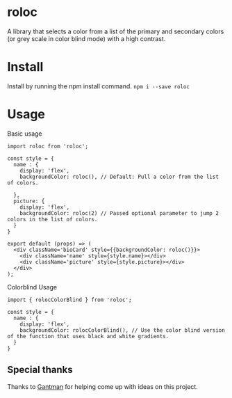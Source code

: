 # roloc
A library that selects a color from a list of the primary and secondary colors (or grey scale in color blind mode) with a high contrast.

# Install
Install by running the npm install command.
```npm i --save roloc```

# Usage
Basic usage
```
import roloc from 'roloc';

const style = {
  name : {
    display: 'flex',
    backgroundColor: roloc(), // Default: Pull a color from the list of colors.
    
  },
  picture: {
    display: 'flex',
    backgroundColor: roloc(2) // Passed optional parameter to jump 2 colors in the list of colors.
  }
}

export default (props) => (
  <div className='bioCard' style={{backgroundColor: roloc()}}>
    <div className='name' style={style.name}></div>
    <div className='picture' style={style.picture}></div>
  </div>
);
```

Colorblind Usage
```
import { rolocColorBlind } from 'roloc';

const style = {
  name : {
    display: 'flex',
    backgroundColor: rolocColorBlind(), // Use the color blind version of the function that uses black and white gradients.
  }
}
```

## Special thanks
Thanks to [Gantman](https://github.com/GantMan) for helping come up with ideas on this project.

